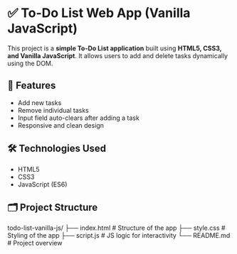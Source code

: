 # ✅ To-Do List Web App (Vanilla JavaScript)

This project is a **simple To-Do List application** built using **HTML5, CSS3, and Vanilla JavaScript**. It allows users to add and delete tasks dynamically using the DOM.

## 📌 Features

- Add new tasks
- Remove individual tasks
- Input field auto-clears after adding a task
- Responsive and clean design

## 🛠 Technologies Used

- HTML5
- CSS3
- JavaScript (ES6)

## 🗂️ Project Structure

todo-list-vanilla-js/
├── index.html # Structure of the app
├── style.css # Styling of the app
├── script.js # JS logic for interactivity
└── README.md # Project overview